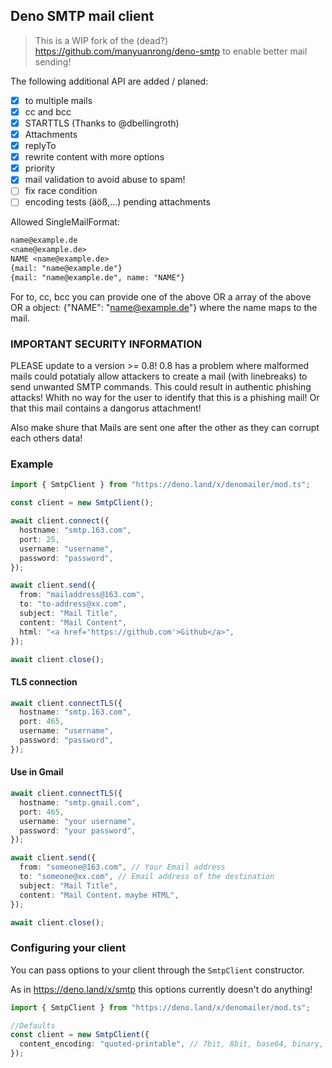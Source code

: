 ## Deno SMTP mail client

> This is a WIP fork of the (dead?) https://github.com/manyuanrong/deno-smtp to
> enable better mail sending!

The following additional API are added / planed:

- [x] to multiple mails
- [x] cc and bcc
- [x] STARTTLS (Thanks to @dbellingroth)
- [x] Attachments
- [x] replyTo
- [x] rewrite content with more options
- [x] priority
- [x] mail validation to avoid abuse to spam!
- [ ] fix race condition
- [ ] encoding tests (äöß,...) pending attachments

Allowed SingleMailFormat:

```txt
name@example.de
<name@example.de>
NAME <name@example.de>
{mail: "name@example.de"}
{mail: "name@example.de", name: "NAME"}
```

For to, cc, bcc you can provide one of the above OR a array of the above OR a
object: {"NAME": "name@example.de"} where the name maps to the mail.

### IMPORTANT SECURITY INFORMATION

PLEASE update to a version >= 0.8! 0.8 has a problem where malformed mails could
potatialy allow attackers to create a mail (with linebreaks) to send unwanted
SMTP commands. This could result in authentic phishing attacks! Whith no way for
the user to identify that this is a phishing mail! Or that this mail contains a
dangorus attachment!

Also make shure that Mails are sent one after the other as they can corrupt each
others data!

<!-- We use the following regex to validate a single email: `/([^<>()\[\]\\.,;:\s@"]+(\.[^<>()\[\]\\.,;:\s@"]+)*)/` -->

<!-- [![Build Status](https://github.com/manyuanrong/deno-smtp/workflows/ci/badge.svg?branch=master)](https://github.com/manyuanrong/deno-smtp/actions)
![GitHub](https://img.shields.io/github/license/manyuanrong/deno-smtp.svg)
![GitHub release](https://img.shields.io/github/release/manyuanrong/deno-smtp.svg)
![(Deno)](https://img.shields.io/badge/deno-1.0.0-green.svg) -->

### Example

```ts
import { SmtpClient } from "https://deno.land/x/denomailer/mod.ts";

const client = new SmtpClient();

await client.connect({
  hostname: "smtp.163.com",
  port: 25,
  username: "username",
  password: "password",
});

await client.send({
  from: "mailaddress@163.com",
  to: "to-address@xx.com",
  subject: "Mail Title",
  content: "Mail Content",
  html: "<a href='https://github.com'>Github</a>",
});

await client.close();
```

#### TLS connection

```ts
await client.connectTLS({
  hostname: "smtp.163.com",
  port: 465,
  username: "username",
  password: "password",
});
```

#### Use in Gmail

```ts
await client.connectTLS({
  hostname: "smtp.gmail.com",
  port: 465,
  username: "your username",
  password: "your password",
});

await client.send({
  from: "someone@163.com", // Your Email address
  to: "someone@xx.com", // Email address of the destination
  subject: "Mail Title",
  content: "Mail Content，maybe HTML",
});

await client.close();
```

### Configuring your client

You can pass options to your client through the `SmtpClient` constructor.

As in https://deno.land/x/smtp this options currently doesn't do anything!

```ts
import { SmtpClient } from "https://deno.land/x/denomailer/mod.ts";

//Defaults
const client = new SmtpClient({
  content_encoding: "quoted-printable", // 7bit, 8bit, base64, binary, quoted-printable
});
```
